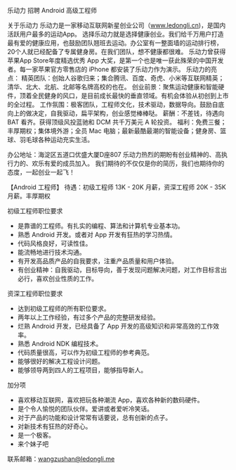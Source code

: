乐动力 招聘 Android 高级工程师

关于乐动力
乐动力是一家移动互联网新星创业公司（www.ledongli.cn)，是国内活跃用户最多的运动App。
选择乐动力就是选择健康创业。我们给千万用户打造最有爱的健康应用，也鼓励团队翘班去运动。办公室有一整面墙的运动排行榜，20个人就已经配备了专属健身房。在我们团队，想不健康都很难。
乐动力曾获得苹果App Store年度精选优秀 App 大奖，是第一个也是唯一获此殊荣的中国开发者。每一家苹果官方零售店的 iPhone 都安装了乐动力作为演示。
乐动力的亮点：
精英团队：创始人谷歌归来；集合腾讯、百度、奇虎、小米等互联网精英；清华、北大、北航、北邮等名牌高校的也在。
创业前景：聚焦运动健康和智能硬件，顶着全民健身的风口，是目前成长最快的垂直领域。有机会体验从初创到上市的全过程。
工作氛围：极客团队，工程师文化，技术驱动，数据导向。鼓励自底向上的做决定，自我驱动，扁平架构，创业感觉棒棒哒。
薪酬：不差钱，待遇向 BAT 看齐。获得顶级风投蓝驰和 DCM 共千万美元 A 轮投资。
福利：免费三餐；丰厚期权；集体境外游；全员 Mac 电脑；最新最酷最潮的智能设备；健身房、篮球、羽毛球各种运动充实生活。

办公地址：海淀区五道口优盛大厦D座807
乐动力热烈的期盼有创业精神的、高执行力的、欢乐有爱的成员加入。
我们期待的不仅仅是你的简历，我们也期待你的态度，一起创业一起飞！

【Android 工程师】 
待遇：初级工程师 13K - 20K 月薪，资深工程师 20K - 35K 月薪。丰厚期权

初级工程师职位要求   
- 是靠谱的工程师。有扎实的编程、算法和计算机专业基本功。
- 熟悉  Android 开发。或者对 App 开发有狂热的学习热情。
- 代码风格良好，可读性佳。
- 能流畅地进行技术沟通。
- 有开发高品质产品的自我要求，注重产品质量和用户体验。
- 有创业精神：自我驱动，目标导向，善于发现问题解决问题，对工作目标言出必行，喜欢创业性质的工作。

资深工程师职位要求
- 达到初级工程师的所有职位要求。
- 两年以上工作经验，有过多个产品的完整研发经验。
- 烂熟 Android 开发，已经具备了 App 开发的高级知识和非常高效的工作效率。
- 熟悉 Android NDK 编程技术。
- 代码质量很高，可以作为初级工程师的参考典范。
- 能够很好的解决工程设计问题。
- 能够领导两到四人的工程项目，能够指导新人。

加分项   
- 喜欢移动互联网，喜欢把玩各种潮流 App，喜欢各种新的数码硬件。
- 是个令人愉悦的团队伙伴。爱讲或者爱听冷笑话。
- 对于产品的功能和设计常常有话要说，总有创新的点子。
- 对新技术有狂热的好奇心。
- 是一个极客。
- 来个妹子吧

联系邮箱：wangzushan@ledongli.me



